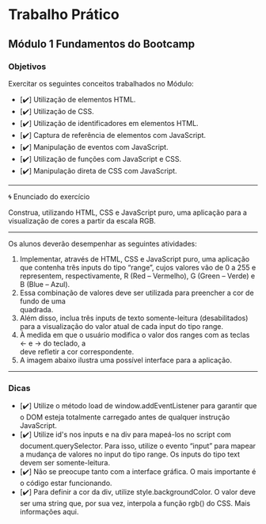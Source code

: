 # Trabalho Prático

## Módulo 1 Fundamentos do Bootcamp

### Objetivos

Exercitar os seguintes conceitos trabalhados no Módulo:

- [:heavy_check_mark:] Utilização de elementos HTML.
- [:heavy_check_mark:] Utilização de CSS.
- [:heavy_check_mark:] Utilização de identificadores em elementos HTML.
- [:heavy_check_mark:] Captura de referência de elementos com JavaScript.
- [:heavy_check_mark:] Manipulação de eventos com JavaScript.
- [:heavy_check_mark:] Utilização de funções com JavaScript e CSS.
- [:heavy_check_mark:] Manipulação direta de CSS com JavaScript.

---

:cyclone: Enunciado do exercício

Construa, utilizando HTML, CSS e JavaScript puro, uma aplicação para a visualização de cores a partir da escala RGB.

---

Os alunos deverão desempenhar as seguintes atividades:

1. Implementar, através de HTML, CSS e JavaScript puro, uma aplicação que contenha três inputs do tipo “range”, cujos valores vão de 0 a 255 e representem, respectivamente, R (Red – Vermelho), G (Green – Verde) e B (Blue – Azul).
2. Essa combinação de valores deve ser utilizada para preencher a cor de fundo de uma <div> quadrada.
3. Além disso, inclua três inputs de texto somente-leitura (desabilitados) para a visualização do valor atual de cada input do tipo range.
4. À medida em que o usuário modifica o valor dos ranges com as teclas ← e → do teclado, a <div> deve refletir a cor correspondente.
5. A imagem abaixo ilustra uma possível interface para a aplicação.

---

### Dicas

- [:heavy_check_mark:] Utilize o método load de window.addEventListener para garantir que o DOM esteja totalmente carregado antes de qualquer instrução JavaScript.
- [:heavy_check_mark:] Utilize id's nos inputs e na div para mapeá-los no script com document.querySelector. Para isso, utilize o evento “input” para mapear a mudança de valores no input do tipo range. Os inputs do tipo text devem ser somente-leitura.
- [:heavy_check_mark:] Não se preocupe tanto com a interface gráfica. O mais importante é o código estar funcionando.
- [:heavy_check_mark:] Para definir a cor da div, utilize style.backgroundColor. O valor deve ser uma string que, por sua vez, interpola a função rgb() do CSS. Mais informações aqui.
